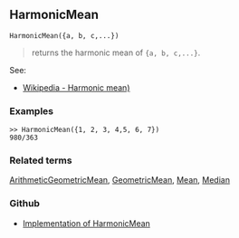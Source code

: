 ## HarmonicMean

```
HarmonicMean({a, b, c,...})
```

> returns the harmonic mean of `{a, b, c,...}`. 
   

See:
* [Wikipedia - Harmonic mean)](https://en.wikipedia.org/wiki/Harmonic_mean)


### Examples

```
>> HarmonicMean({1, 2, 3, 4,5, 6, 7})
980/363
```

### Related terms 
[ArithmeticGeometricMean](ArithmeticGeometricMean.md), [GeometricMean](GeometricMean.md), [Mean](Mean.md), [Median](Median.md)

### Github

* [Implementation of HarmonicMean](https://github.com/axkr/symja_android_library/blob/master/symja_android_library/matheclipse-core/src/main/java/org/matheclipse/core/builtin/StatisticsFunctions.java#L2967) 
